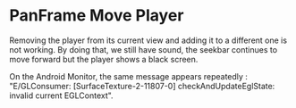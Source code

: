 # PanFrame Move Player

Removing the player from its current view and adding it to a different one is not working. By doing that, we still have sound, the seekbar continues to move forward but the player shows a black screen.

On the Android Monitor, the same message appears repeatedly : 
"E/GLConsumer: [SurfaceTexture-2-11807-0] checkAndUpdateEglState: invalid current EGLContext".
